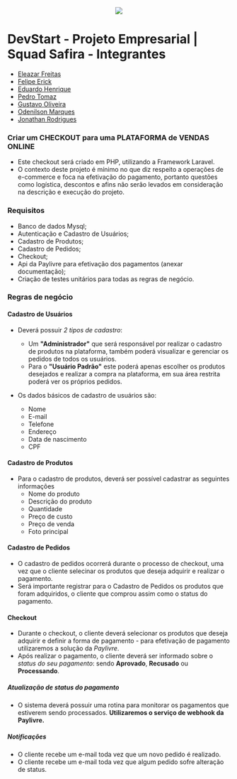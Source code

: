 <p align="center">
<img src="https://www.beacademy.com.br/wp-content/uploads/2019/11/Logo-Topo.png">
</p>

# DevStart - Projeto Empresarial | Squad Safira - Integrantes
* [Eleazar Freitas](https://github.com/EleazarFreitas)
* [Felipe Erick](https://github.com/Felipeerick)
* [Eduardo Henrique](https://github.com/eduardohor)
* [Pedro Tomaz](https://github.com/PedroHTomaz)
* [Gustavo Oliveira](https://github.com/sguiLo)
* [Odenilson Marques](https://github.com/odenilsonmarques)
* [Jonathan Rodrigues](https://github.com/JotaRodrigues)

### Criar um CHECKOUT para uma PLATAFORMA de VENDAS ONLINE
* Este checkout será criado em PHP, utilizando a Framework Laravel.
* O contexto deste projeto é mínimo no que diz respeito a operações de e-commerce e foca na efetivação do pagamento, portanto questões como logística, descontos e afins não serão levados em consideração na descrição e execução do projeto.

### Requisitos
* Banco de dados Mysql;
* Autenticação e Cadastro de Usuários;
* Cadastro de Produtos;
* Cadastro de Pedidos;
* Checkout;
* Api da Paylivre para efetivação dos pagamentos (anexar documentação);
* Criação de testes unitários para todas as regras de negócio.

### Regras de negócio

#### Cadastro de Usuários
* Deverá possuir _2 tipos de cadastro_: 
   * Um **"Administrador"** que será responsável por realizar o cadastro de produtos na plataforma, também poderá visualizar e gerenciar os pedidos de todos os usuários.
   * Para o **"Usuário Padrão"** este poderá apenas escolher os produtos desejados e realizar a compra na plataforma, em sua área restrita poderá ver os próprios pedidos.

* Os dados básicos de cadastro de usuários são:
   * Nome
   * E-mail
   * Telefone
   * Endereço
   * Data de nascimento
   * CPF

#### Cadastro de Produtos
* Para o cadastro de produtos, deverá ser possível cadastrar as seguintes informações
   * Nome do produto
   * Descrição do produto
   * Quantidade
   * Preço de custo
   * Preço de venda
   * Foto principal

#### Cadastro de Pedidos
* O cadastro de pedidos ocorrerá durante o processo de checkout, uma vez que o cliente selecinar os produtos que deseja adquirir e realizar o pagamento.
* Será importante registrar para o Cadastro de Pedidos os produtos que foram adquiridos, o cliente que comprou assim como o status do pagamento.

#### Checkout
* Durante o checkout, o cliente deverá selecionar os produtos que deseja adquirir e definir a forma de pagamento - para efetivação de pagamento utilizaremos a solução da _Paylivre_.
* Após realizar o pagamento, o cliente deverá ser informado sobre o _status do seu pagamento_: sendo **Aprovado**, **Recusado** ou **Processando**.

##### Atualização de status do pagamento
* O sistema deverá possuir uma rotina para monitorar os pagamentos que estiverem sendo processados. **Utilizaremos o serviço de webhook da Paylivre.**

##### Notificações
* O cliente recebe um e-mail toda vez que um novo pedido é realizado.
* O cliente recebe um e-mail toda vez que algum pedido sofre alteração de status.